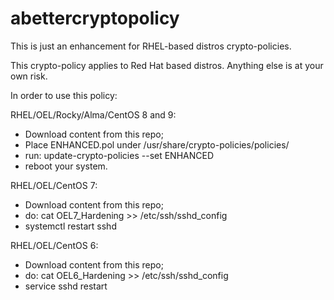 # abettercryptopolicy
This is just an enhancement for RHEL-based distros crypto-policies.

This crypto-policy applies to Red Hat based distros. Anything else is at your own risk.

In order to use this policy:

RHEL/OEL/Rocky/Alma/CentOS 8 and 9:
- Download content from this repo;
- Place ENHANCED.pol under /usr/share/crypto-policies/policies/
- run: update-crypto-policies --set ENHANCED
- reboot your system.

RHEL/OEL/CentOS 7:
- Download content from this repo;
- do: cat OEL7_Hardening >> /etc/ssh/sshd_config
- systemctl restart sshd

RHEL/OEL/CentOS 6:
- Download content from this repo;
- do: cat OEL6_Hardening >> /etc/ssh/sshd_config
- service sshd restart


